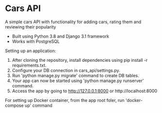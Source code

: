 # Cars API
A simple cars API with functionality for adding cars, rating them and reviewing their popularity

- Built using Python 3.8 and Django 3.1 framework
- Works with PostgreSQL
 
Setting up an application:

1. After cloning the repository, install dependencies using pip install -r requirements.txt.
2. Configure your DB connection in cars_api/settings.py.
3. Run 'python manage.py migrate' command to create DB tables.
4. Your app can now be started using 'python manage.py runserver' command.
5. Access the app by going to http://127.0.0.1:8000 or http://localhost:8000

For setting up Docker container, from the app root foler, run 'docker-compose up' command
